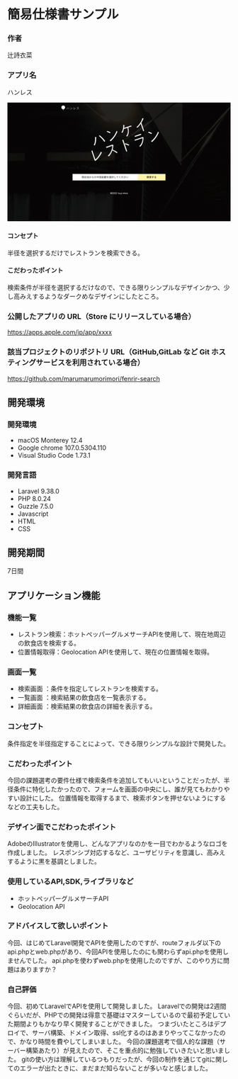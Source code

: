 # 簡易仕様書サンプル

### 作者

辻詩衣菜

### アプリ名

ハンレス

![ハンレス　のトップ画面](public/images/fenrir7.png)

#### コンセプト

半径を選択するだけでレストランを検索できる。

#### こだわったポイント

検索条件が半径を選択するだけなので、できる限りシンプルなデザインかつ、少し高みえするようなダークめなデザインにしたところ。

### 公開したアプリの URL（Store にリリースしている場合）

https://apps.apple.com/jp/app/xxxx

### 該当プロジェクトのリポジトリ URL（GitHub,GitLab など Git ホスティングサービスを利用されている場合）

https://github.com/marumarumorimori/fenrir-search

## 開発環境
### 開発環境

- macOS Monterey 12.4
- Google chrome  107.0.5304.110
- Visual Studio Code 1.73.1

### 開発言語

- Laravel 9.38.0
- PHP 8.0.24
- Guzzle 7.5.0
- Javascript 
- HTML
- CSS


## 開発期間

7日間

## アプリケーション機能

### 機能一覧

- レストラン検索：ホットペッパーグルメサーチAPIを使用して、現在地周辺の飲食店を検索する。
- 位置情報取得：Geolocation APIを使用して、現在の位置情報を取得。

### 画面一覧

- 検索画面 ：条件を指定してレストランを検索する。
- 一覧画面 ：検索結果の飲食店を一覧表示する。
- 詳細画面 ：検索結果の飲食店の詳細を表示する。

### コンセプト

条件指定を半径指定することによって、できる限りシンプルな設計で開発した。

### こだわったポイント

今回の課題選考の要件仕様で検索条件を追加してもいいということだったが、半径条件に特化したかったので、フォームを画面の中央にし、誰が見てもわかりやすい設計にした。
位置情報を取得するまで、検索ボタンを押せないようにするなどの工夫もした。

### デザイン面でこだわったポイント

AdobeのIllustratorを使用し、どんなアプリなのかを一目でわかるようなロゴを作成しました。
レスポンシブ対応するなど、ユーザビリティを意識し、高みえするように黒を基調としました。

### 使用しているAPI,SDK,ライブラリなど

- ホットペッパーグルメサーチAPI
- Geolocation API

### アドバイスして欲しいポイント

今回、はじめてLaravel開発でAPIを使用したのですが、routeフォルダ以下のapi.phpとweb.phpがあり、今回APIを使用したのにも関わらずapi.phpを使用しませんでした。
api.phpを使わずweb.phpを使用したのですが、このやり方に問題はありますか？

### 自己評価

今回、初めてLaravelでAPIを使用して開発しました。
Laravelでの開発は2週間ぐらいだが、PHPでの開発は得意で基礎はマスターしているので最初予定していた期間よりもかなり早く開発することができました。
つまづいたところはデプロイで、サーバ構築、ドメイン取得、ssl化するのはあまりやってこなかったので、かなり時間を費やしてしまいました。
今回の課題選考で個人的な課題（サーバー構築あたり）が見えたので、そこを重点的に勉強していきたいと思いました。
gitの使い方は理解しているつもりだったが、今回の制作を通じてgitに関してのエラーが出たときに、まだまだ知らないことが多いなと感じました。
